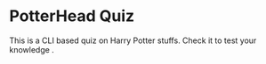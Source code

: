 # PotterHead Quiz
 This is a CLI based quiz on Harry Potter stuffs. Check it to test your knowledge .
